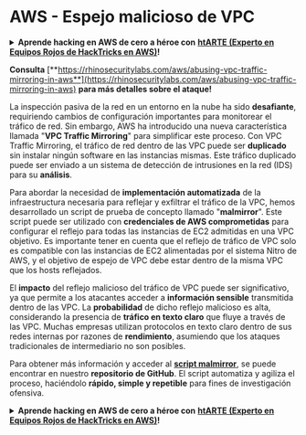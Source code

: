 # AWS - Espejo malicioso de VPC

<details>

<summary><strong>Aprende hacking en AWS de cero a héroe con</strong> <a href="https://training.hacktricks.xyz/courses/arte"><strong>htARTE (Experto en Equipos Rojos de HackTricks en AWS)</strong></a><strong>!</strong></summary>

Otras formas de apoyar a HackTricks:

* Si deseas ver tu **empresa anunciada en HackTricks** o **descargar HackTricks en PDF** Consulta los [**PLANES DE SUSCRIPCIÓN**](https://github.com/sponsors/carlospolop)!
* Obtén la [**merchandising oficial de PEASS & HackTricks**](https://peass.creator-spring.com)
* Descubre [**La Familia PEASS**](https://opensea.io/collection/the-peass-family), nuestra colección exclusiva de [**NFTs**](https://opensea.io/collection/the-peass-family)
* **Únete al** 💬 [**grupo de Discord**](https://discord.gg/hRep4RUj7f) o al [**grupo de telegram**](https://t.me/peass) o **síguenos** en **Twitter** 🐦 [**@hacktricks_live**](https://twitter.com/hacktricks_live)**.**
* **Comparte tus trucos de hacking enviando PRs a los repositorios de** [**HackTricks**](https://github.com/carlospolop/hacktricks) y [**HackTricks Cloud**](https://github.com/carlospolop/hacktricks-cloud).

</details>

**Consulta** [**https://rhinosecuritylabs.com/aws/abusing-vpc-traffic-mirroring-in-aws**](https://rhinosecuritylabs.com/aws/abusing-vpc-traffic-mirroring-in-aws) **para más detalles sobre el ataque!**

La inspección pasiva de la red en un entorno en la nube ha sido **desafiante**, requiriendo cambios de configuración importantes para monitorear el tráfico de red. Sin embargo, AWS ha introducido una nueva característica llamada "**VPC Traffic Mirroring**" para simplificar este proceso. Con VPC Traffic Mirroring, el tráfico de red dentro de las VPC puede ser **duplicado** sin instalar ningún software en las instancias mismas. Este tráfico duplicado puede ser enviado a un sistema de detección de intrusiones en la red (IDS) para su **análisis**.

Para abordar la necesidad de **implementación automatizada** de la infraestructura necesaria para reflejar y exfiltrar el tráfico de la VPC, hemos desarrollado un script de prueba de concepto llamado "**malmirror**". Este script puede ser utilizado con **credenciales de AWS comprometidas** para configurar el reflejo para todas las instancias de EC2 admitidas en una VPC objetivo. Es importante tener en cuenta que el reflejo de tráfico de VPC solo es compatible con las instancias de EC2 alimentadas por el sistema Nitro de AWS, y el objetivo de espejo de VPC debe estar dentro de la misma VPC que los hosts reflejados.

El **impacto** del reflejo malicioso del tráfico de VPC puede ser significativo, ya que permite a los atacantes acceder a **información sensible** transmitida dentro de las VPC. La **probabilidad** de dicho reflejo malicioso es alta, considerando la presencia de **tráfico en texto claro** que fluye a través de las VPC. Muchas empresas utilizan protocolos en texto claro dentro de sus redes internas por razones de **rendimiento**, asumiendo que los ataques tradicionales de intermediario no son posibles.

Para obtener más información y acceder al [**script malmirror**](https://github.com/RhinoSecurityLabs/Cloud-Security-Research/tree/master/AWS/malmirror), se puede encontrar en nuestro **repositorio de GitHub**. El script automatiza y agiliza el proceso, haciéndolo **rápido, simple y repetible** para fines de investigación ofensiva.

<details>

<summary><strong>Aprende hacking en AWS de cero a héroe con</strong> <a href="https://training.hacktricks.xyz/courses/arte"><strong>htARTE (Experto en Equipos Rojos de HackTricks en AWS)</strong></a><strong>!</strong></summary>

Otras formas de apoyar a HackTricks:

* Si deseas ver tu **empresa anunciada en HackTricks** o **descargar HackTricks en PDF** Consulta los [**PLANES DE SUSCRIPCIÓN**](https://github.com/sponsors/carlospolop)!
* Obtén la [**merchandising oficial de PEASS & HackTricks**](https://peass.creator-spring.com)
* Descubre [**La Familia PEASS**](https://opensea.io/collection/the-peass-family), nuestra colección exclusiva de [**NFTs**](https://opensea.io/collection/the-peass-family)
* **Únete al** 💬 [**grupo de Discord**](https://discord.gg/hRep4RUj7f) o al [**grupo de telegram**](https://t.me/peass) o **síguenos** en **Twitter** 🐦 [**@hacktricks_live**](https://twitter.com/hacktricks_live)**.**
* **Comparte tus trucos de hacking enviando PRs a los repositorios de** [**HackTricks**](https://github.com/carlospolop/hacktricks) y [**HackTricks Cloud**](https://github.com/carlospolop/hacktricks-cloud).

</details>
